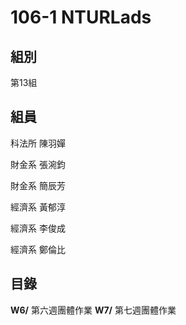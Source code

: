 # 106-1 NTURLads

## 組別
第13組

## 組員
科法所 陳羽嬋

財金系 張涴鈞

財金系 簡辰芳

經濟系 黃郁淳

經濟系 李俊成

經濟系 鄭倫比

## 目錄 
**W6/** 第六週團體作業
**W7/** 第七週團體作業
